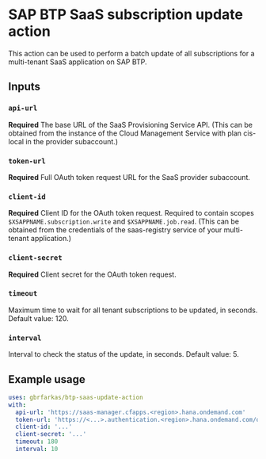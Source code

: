# SAP BTP SaaS subscription update action

This action can be used to perform a batch update of all subscriptions for a multi-tenant SaaS application on SAP BTP.

## Inputs

### `api-url`

**Required** The base URL of the SaaS Provisioning Service API. (This can be obtained from the instance of the Cloud Management Service with plan cis-local in the provider subaccount.)

### `token-url`

**Required** Full OAuth token request URL for the SaaS provider subaccount.

### `client-id`

**Required** Client ID for the OAuth token request. Required to contain scopes `$XSAPPNAME.subscription.write` and `$XSAPPNAME.job.read`. (This can be obtained from the credentials of the saas-registry service of your multi-tenant application.)

### `client-secret`

**Required** Client secret for the OAuth token request.

### `timeout`

Maximum time to wait for all tenant subscriptions to be updated, in seconds. Default value: 120.

### `interval`

Interval to check the status of the update, in seconds. Default value: 5.

## Example usage

```yaml
uses: gbrfarkas/btp-saas-update-action
with:
  api-url: 'https://saas-manager.cfapps.<region>.hana.ondemand.com'
  token-url: 'https://<...>.authentication.<region>.hana.ondemand.com/oauth/token'
  client-id: '...'
  client-secret: '...'
  timeout: 180
  interval: 10
```